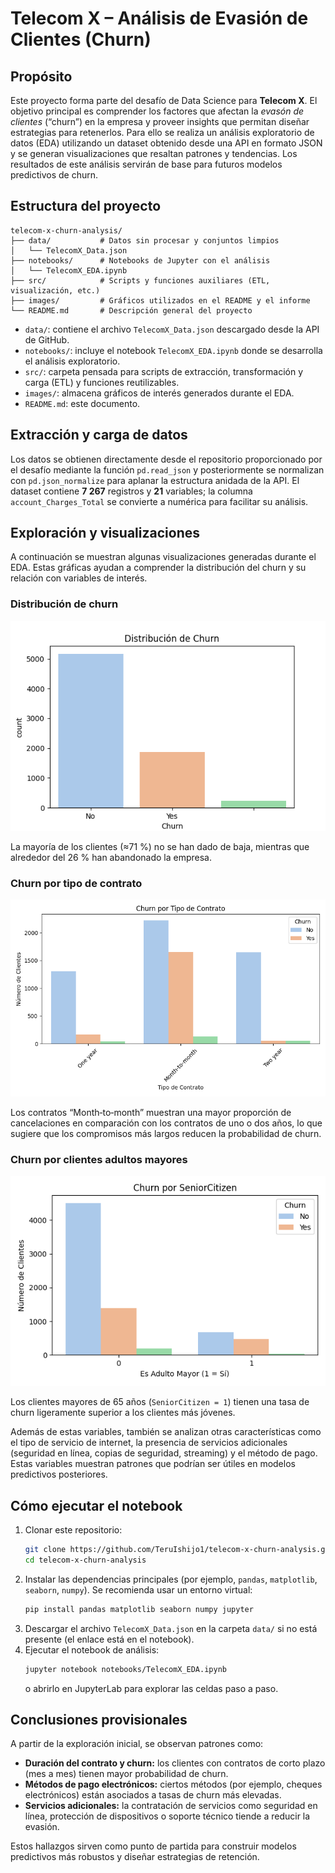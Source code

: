 # Telecom X – Análisis de Evasión de Clientes (Churn)

## Propósito

Este proyecto forma parte del desafío de Data Science para **Telecom X**. El objetivo principal es comprender los factores que afectan la *evasón de clientes* (“churn”) en la empresa y proveer insights que permitan diseñar estrategias para retenerlos. Para ello se realiza un análisis exploratorio de datos (EDA) utilizando un dataset obtenido desde una API en formato JSON y se generan visualizaciones que resaltan patrones y tendencias. Los resultados de este análisis servirán de base para futuros modelos predictivos de churn.

## Estructura del proyecto

```
telecom-x-churn-analysis/
├── data/           # Datos sin procesar y conjuntos limpios
│   └── TelecomX_Data.json
├── notebooks/      # Notebooks de Jupyter con el análisis
│   └── TelecomX_EDA.ipynb
├── src/            # Scripts y funciones auxiliares (ETL, visualización, etc.)
├── images/         # Gráficos utilizados en el README y el informe
└── README.md       # Descripción general del proyecto
```

- `data/`: contiene el archivo `TelecomX_Data.json` descargado desde la API de GitHub.
- `notebooks/`: incluye el notebook `TelecomX_EDA.ipynb` donde se desarrolla el análisis exploratorio.
- `src/`: carpeta pensada para scripts de extracción, transformación y carga (ETL) y funciones reutilizables.
- `images/`: almacena gráficos de interés generados durante el EDA.
- `README.md`: este documento.

## Extracción y carga de datos

Los datos se obtienen directamente desde el repositorio proporcionado por el desafío mediante la función `pd.read_json` y posteriormente se normalizan con `pd.json_normalize` para aplanar la estructura anidada de la API. El dataset contiene **7 267** registros y **21** variables; la columna `account_Charges_Total` se convierte a numérica para facilitar su análisis.

## Exploración y visualizaciones

A continuación se muestran algunas visualizaciones generadas durante el EDA.  Estas gráficas ayudan a comprender la distribución del churn y su relación con variables de interés.

### Distribución de churn

![Distribución de Churn](images/churn_distribution.png)

La mayoría de los clientes (≈71 %) no se han dado de baja, mientras que alrededor del 26 % han abandonado la empresa.

### Churn por tipo de contrato

![Churn por Tipo de Contrato](images/contract_churn.png)

Los contratos “Month‑to‑month” muestran una mayor proporción de cancelaciones en comparación con los contratos de uno o dos años, lo que sugiere que los compromisos más largos reducen la probabilidad de churn.

### Churn por clientes adultos mayores

![Churn por SeniorCitizen](images/senior_churn.png)

Los clientes mayores de 65 años (`SeniorCitizen = 1`) tienen una tasa de churn ligeramente superior a los clientes más jóvenes.

Además de estas variables, también se analizan otras características como el tipo de servicio de internet, la presencia de servicios adicionales (seguridad en línea, copias de seguridad, streaming) y el método de pago. Estas variables muestran patrones que podrían ser útiles en modelos predictivos posteriores.

## Cómo ejecutar el notebook

1. Clonar este repositorio:
   ```bash
   git clone https://github.com/TeruIshijo1/telecom-x-churn-analysis.git
   cd telecom-x-churn-analysis
   ```
2. Instalar las dependencias principales (por ejemplo, `pandas`, `matplotlib`, `seaborn`, `numpy`). Se recomienda usar un entorno virtual:
   ```bash
   pip install pandas matplotlib seaborn numpy jupyter
   ```
3. Descargar el archivo `TelecomX_Data.json` en la carpeta `data/` si no está presente (el enlace está en el notebook).
4. Ejecutar el notebook de análisis:
   ```bash
   jupyter notebook notebooks/TelecomX_EDA.ipynb
   ```
   o abrirlo en JupyterLab para explorar las celdas paso a paso.

## Conclusiones provisionales

A partir de la exploración inicial, se observan patrones como:

- **Duración del contrato y churn:** los clientes con contratos de corto plazo (mes a mes) tienen mayor probabilidad de churn.
- **Métodos de pago electrónicos:** ciertos métodos (por ejemplo, cheques electrónicos) están asociados a tasas de churn más elevadas.
- **Servicios adicionales:** la contratación de servicios como seguridad en línea, protección de dispositivos o soporte técnico tiende a reducir la evasión.

Estos hallazgos sirven como punto de partida para construir modelos predictivos más robustos y diseñar estrategias de retención.
